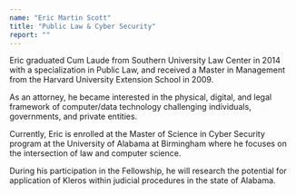 ```yaml
---
name: "Eric Martin Scott"
title: "Public Law & Cyber Security"
report: ""
---
```


Eric graduated Cum Laude from Southern University Law Center in 2014 with a specialization in Public Law, and received a Master in Management from the Harvard University Extension School in 2009.

As an attorney, he became interested in the physical, digital, and legal framework of computer/data technology challenging individuals, governments, and private entities.

Currently, Eric is enrolled at the Master of Science in Cyber Security program at the University of Alabama at Birmingham where he focuses on the intersection of law and computer science.

During his participation in the Fellowship, he will research the potential for application of Kleros within judicial procedures in the state of Alabama.
